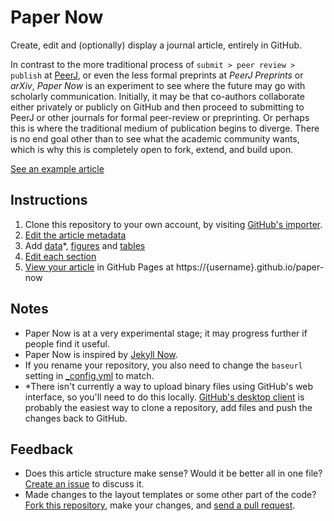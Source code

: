 # Paper Now

Create, edit and (optionally) display a journal article, entirely in GitHub.

In contrast to the more traditional process of `submit > peer review > publish` at [PeerJ](https://peerj.com), or even the less formal preprints at _PeerJ Preprints_ or _arXiv_, _Paper Now_ is an experiment to see where the future may go with scholarly communication. Initially, it may be that co-authors collaborate either privately or publicly on GitHub and then proceed to submitting to PeerJ or other journals for formal peer-review or preprinting. Or perhaps this is where the traditional medium of publication begins to diverge. There is no end goal other than to see what the academic community wants, which is why this is completely open to fork, extend, and build upon.

[See an example article](https://peerj.github.io/paper-now/)

## Instructions

1. Clone this repository to your own account, by visiting [GitHub's importer](https://import.github.com/new/?import_url=https://github.com/peerj/paper-now/).
1. [Edit the article metadata](_data/article.yml)
1. Add [data](data)*, [figures](_figures) and [tables](_tables)
1. [Edit each section](_sections)
1. [View your article](https://peerj.github.io/paper-now/) in GitHub Pages at https://{username}.github.io/paper-now

## Notes

* Paper Now is at a very experimental stage; it may progress further if people find it useful.
* Paper Now is inspired by [Jekyll Now](https://github.com/barryclark/jekyll-now).
* If you rename your repository, you also need to change the `baseurl` setting in [_config.yml](_config.yml) to match.
* *There isn't currently a way to upload binary files using GitHub's web interface, so you'll need to do this locally. [GitHub's desktop client](https://guides.github.com/introduction/getting-your-project-on-github/#desktop) is probably the easiest way to clone a repository, add files and push the changes back to GitHub.

## Feedback

* Does this article structure make sense? Would it be better all in one file? [Create an issue](https://github.com/peerj/paper-now/issues) to discuss it.
* Made changes to the layout templates or some other part of the code? [Fork this repository](https://github.com/peerj/paper-now/fork), make your changes, and [send a pull request](https://github.com/peerj/paper-now/pulls).
